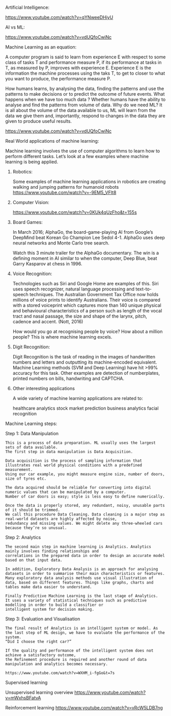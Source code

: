 Artificial Intelligence:

  https://www.youtube.com/watch?v=qYNweeDHiyU

AI vs ML:

  https://www.youtube.com/watch?v=vdUQfoCwiNc

Machine Learning as an equation:

  A computer program is said to learn from experience E with respect to some class of tasks T 
  and performance measure P, if its performance at tasks in T, as measured by P, improves with experience E.
  Experience E is the information the machine processes using the taks T, 
  to get to closer to what you want to produce, the performance measure P.

  How humans learns, by analysing the data, finding the patterns and use 
  the patterns to make decisions or to predict the outcome of future events.
  What happens when we have too much data ?
  Whether humans have the ability to analyse and find the patterns from volume of data.
  Why do we need ML? 
    It is all about the volume of the data available to us,
    ML will learn from the data we give them and, importantly, respond to changes in the data they are given to produce useful results.

  https://www.youtube.com/watch?v=vdUQfoCwiNc

Real World applications of machine learning:

Machine learning involves the use of computer algorithms to learn how to perform different tasks.
Let’s look at a few examples where machine learning is being applied.

  1) Robotics:
     
      Some examples of machine learning applications in robotics are creating walking and jumping patterns for humanoid robots 
      https://www.youtube.com/watch?v=-9EM5_VFlt8

  2)  Computer Vision:
      
      https://www.youtube.com/watch?v=0KUk4qUzFho&t=155s

  3)  Board Games:
     
      In March 2016; AlphaGo, the board-game-playing AI from Google’s DeepMind beat Korean Go Champion Lee Sedol 4-1. 
      AlphaGo uses deep neural networks and Monte Carlo tree search.

      Watch this 3 minute trailer for the AlphaGo documentary. 
      The win is a defining moment in AI similar to when the computer, Deep Blue, beat Garry Kasparov at chess in 1996.

  4)  Voice Recognition:
     
      Technologies such as Siri and Google Home are examples of this. Siri uses speech recognizer, 
      natural language processing and text-to-speech techniques.
      The Australian Government Tax Office now holds millions of voice prints to identify Australians.
      Their voice is compared with a stored voiceprint which captures more than 140 unique physical and 
      behavioural characteristics of a person such as length of the vocal tract and nasal passage, 
      the size and shape of the larynx, pitch, cadence and accent. (Nott, 2016)
      
      How would you go at recognising people by voice? How about a million people? This is where machine learning excels.

  5)  Digit Recognition:

      Digit Recognition is the task of reading in the images of handwritten numbers and letters and 
      outputting its machine-encoded equivalent. Machine Learning methods (SVM and Deep Learning) have hit >99% accuracy for this task.
      Other examples are detection of numberplates, printed numbers on bills, handwriting and CAPTCHA.

  6)  Other interesting applications
     
      A wide variety of machine learning applications are related to:

      healthcare analytics
      stock market prediction
      business analytics
      facial recognition

Machine Learning steps:

  Step 1: Data Manipulation
  
    This is a process of data preparation. ML usually uses the largest sets of data available.
    The first step in data manipulation is Data Acquisition. 

    Data acquisition is the process of sampling information that illustrates real world physical conditions with a predefined measurement. 
    Using our car example, you might measure engine size, number of doors, size of tyres etc.

    The data acquired should be reliable for converting into digital numeric values that can be manipulated by a computer. 
    Number of car doors is easy; style is less easy to define numerically.

    Once the data is properly stored, any redundant, noisy, unusable parts of it should be trimmed. 
    We call this procedure Data Cleaning. Data cleaning is a major step as real-world datasets are highly affected by noise, 
    redundancy and missing values. We might delete any three-wheeled cars because they’re so unusual.

  Step 2: Analytics
  
    The second main step in machine learning is Analytics. Analytics mainly involves finding relationships and 
    correlations in the prepared data in order to design an accurate model based on that input data.

    In addition, Exploratory Data Analysis is an approach for analysing datasets in order to summarise their main characteristics or features. 
    Many exploratory data analysis methods use visual illustration of data, based on different features. Things like graphs, charts and 
    tables make data easier to understand.

    Finally Predictive Machine Learning is the last stage of Analytics. 
    It uses a variety of statistical techniques such as predictive modelling in order to build a classifier or 
    intelligent system for decision making.
  
  Step 3: Evaluation and Visualisation
  
    The final result of Analytics is an intelligent system or model. As the last step of ML design, we have to evaluate the performance of the system. 
    “Did I choose the right car?”

    If the quality and performance of the intelligent system does not achieve a satisfactory outcome, 
    the Refinement procedure is required and another round of data manipulation and analytics becomes necessary.

    https://www.youtube.com/watch?v=WXHM_i-fgGo&t=7s

  Supervised learning

  Unsupervised learning overview
  https://www.youtube.com/watch?v=mWxhsBFatvA

  Reinforcement learning
  https://www.youtube.com/watch?v=vRcW5LDB7ng
